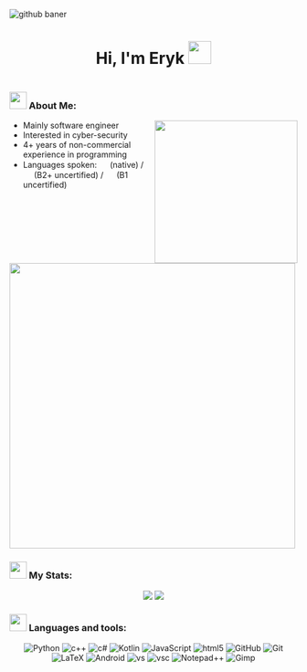 ![github baner](https://user-images.githubusercontent.com/88104726/209574517-029ed64e-801a-4851-a6b6-686d09e62173.gif)


<h1 align="center">
  Hi, I'm Eryk
  <img src="https://user-images.githubusercontent.com/88104726/209578006-02bc1c75-a87c-43e8-9d4b-8ece39023957.png" width="40px"/>
</h1>
<div align="center">
  <img src="https://komarev.com/ghpvc/?username=fleserig73&style=for-the-badge&color=blue" alt=""/>
</div>
<h3>
  <img src="https://media.giphy.com/media/jRf5fsn8G6YaogAWxn/giphy.gif" width="30px"/>
  About Me:
</h3>
<img align="right" widht="250" height="250" src="https://media.giphy.com/media/YRMb6dd7zprS00JdGZ/giphy.gif" />

- Mainly software engineer
- Interested in cyber-security
- 4+ years of non-commercial experience in programming
- Languages spoken:  <img widht="15" height="15" src="https://www.growthbunker.dev/images/vueflags/flags/pl.svg"> (native) / <img widht="15" height="15" src="https://www.growthbunker.dev/images/vueflags/flags/us.svg"> (B2+ uncertified) / <img widht="15" height="15" src="https://www.growthbunker.dev/images/vueflags/flags/de.svg"> (B1 uncertified)


<img src="https://quotes-github-readme.vercel.app/api?type=horizontal&theme=dark" width = "500"/>

<h3>
  <img src="https://media.giphy.com/media/cj87CxfRtrUifF3Ryk/giphy.gif" width="30px"/>
  My Stats:
</h3>

<p align="center">
  <img src="http://github-readme-streak-stats.herokuapp.com?user=Fleserig73&theme=dark&background=000000"/>
  <img src="https://github-readme-stats.vercel.app/api/top-langs/?username=Fleserig73&layout=compact&theme=vision-friendly-dark"/>
</p>


<h3>
  <img src="https://media.giphy.com/media/oubxuLxxAtSdiv1F4G/giphy.gif" width="30px"/>
  Languages and tools:
</h3>
<div align = "center">
  <img src="https://img.shields.io/badge/Python-FFD43B?style=for-the-badge&logo=python&logoColor=white" title="Python" alt="Python" />
  <img src="https://img.shields.io/badge/C%2B%2B-00599C?style=for-the-badge&logo=c%2B%2B&logoColor=white" title="c++" alt="c++"   />
  <img src="https://img.shields.io/badge/C%23-239120?style=for-the-badge&logo=c-sharp&logoColor=white" title="c#" alt="c#"/>
  <img src="https://img.shields.io/badge/Kotlin-0095D5?&style=for-the-badge&logo=kotlin&logoColor=white" title="Kotlin" alt="Kotlin" />
  <img src="https://img.shields.io/badge/JavaScript-323330?style=for-the-badge&logo=javascript&logoColor=white" title="JavaScript" alt="JavaScript" />
  <img src="https://img.shields.io/badge/HTML5-E34F26?style=for-the-badge&logo=html5&logoColor=white" title="html5" alt="html5" />
  <img src="https://img.shields.io/badge/GitHub-100000?style=for-the-badge&logo=github&logoColor=white" title="GitHub" alt="GitHub" />
  <img src="https://img.shields.io/badge/GIT-E44C30?style=for-the-badge&logo=git&logoColor=white" title="Git" alt="Git"/>
  <img src="https://img.shields.io/badge/LaTeX-47A141?style=for-the-badge&logo=LaTeX&logoColor=white" title="LaTeX" alt="LaTeX" />
  <img src="https://img.shields.io/badge/Android_Studio-3DDC84?style=for-the-badge&logo=android-studio&logoColor=white" title="Android" alt="Android" />
  <img src="https://img.shields.io/badge/Visual_Studio-5C2D91?style=for-the-badge&logo=visual%20studio&logoColor=white" title="vs" alt="vs" />
  <img src="https://img.shields.io/badge/Visual_Studio_Code-0078D4?style=for-the-badge&logo=visual%20studio%20code&logoColor=white" title="vsc" alt="vsc" />
  <img src="https://img.shields.io/badge/Notepad++-90E59A.svg?style=for-the-badge&logo=notepad%2B%2B&logoColor=black" title="Notepad++" alt="Notepad++" />
  <img src="https://img.shields.io/badge/gimp-5C5543?style=for-the-badge&logo=gimp&logoColor=white" title="Gimp" alt="Gimp" />
</div>

